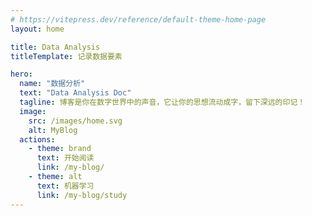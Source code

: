 ```yaml
---
# https://vitepress.dev/reference/default-theme-home-page
layout: home

title: Data Analysis
titleTemplate: 记录数据要素

hero:
  name: "数据分析"
  text: "Data Analysis Doc"
  tagline: 博客是你在数字世界中的声音，它让你的思想流动成字，留下深远的印记！
  image:
    src: /images/home.svg
    alt: MyBlog
  actions:
    - theme: brand
      text: 开始阅读
      link: /my-blog/
    - theme: alt
      text: 机器学习
      link: /my-blog/study
---
```

